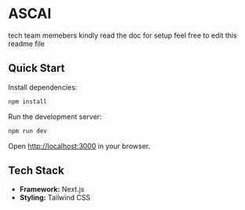 # ASCAI

tech team memebers kindly read the doc for setup
feel free to edit this readme file 

## Quick Start

Install dependencies:

```bash
npm install
```

Run the development server:

```bash
npm run dev
```

Open [http://localhost:3000](http://localhost:3000) in your browser.

## Tech Stack

- **Framework:** Next.js
- **Styling:** Tailwind CSS

